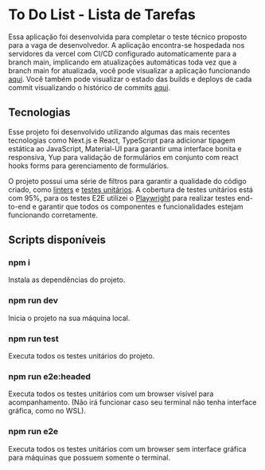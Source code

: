 # To Do List - Lista de Tarefas

Essa aplicação foi desenvolvida para completar o teste técnico proposto para a vaga de desenvolvedor. A aplicação encontra-se hospedada nos servidores da vercel com CI/CD configurado automaticamente para a branch main, implicando em atualizações automáticas toda vez que a branch main for atualizada, você pode visualizar a aplicação funcionando [aqui](https://todolist-yoursbank.vercel.app/). Você também pode visualizar o estado das builds e deploys de cada commit visualizando o histórico de commits [aqui](https://github.com/xophantom/todolist-yourbanks/commits/main).

## Tecnologias

Esse projeto foi desenvolvido utilizando algumas das mais recentes tecnologias como Next.js e React, TypeScript para adicionar tipagem estática ao JavaScript, Material-UI para garantir uma interface bonita e responsiva, Yup para validação de formulários em conjunto com react hooks forms para gerenciamento de formulários.

O projeto possui uma série de filtros para garantir a qualidade do código criado, como [linters](https://eslint.org/) e [testes unitários](https://jestjs.io/en/). A cobertura de testes unitários está com 95%, para os testes E2E utilizei o [Playwright](https://playwright.dev/) para realizar testes end-to-end e garantir que todos os componentes e funcionalidades estejam funcionando corretamente.

## Scripts disponíveis

### npm i

Instala as dependências do projeto.

### npm run dev

Inicia o projeto na sua máquina local.

### npm run test

Executa todos os testes unitários do projeto.

### npm run e2e:headed

Executa todos os testes unitários com um browser visível para acompanhamento. (Não irá funcionar caso seu terminal não tenha interface gráfica, como no WSL).

### npm run e2e

Executa todos os testes unitários com um browser sem interface gráfica para máquinas que possuem somente o terminal.
